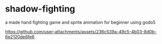# shadow-fighting
a made hand fighting game and sprite animation for beginner using godo5


https://github.com/user-attachments/assets/236c539a-49c5-4b03-8d0b-6e2120de6fe6

